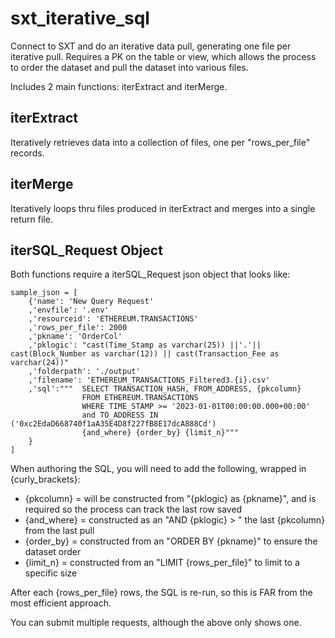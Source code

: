 # sxt_iterative_sql
Connect to SXT and do an iterative data pull, generating one file per iterative pull.    Requires a PK on the table or view, which allows the process to order the dataset and pull the dataset into various files. 

Includes 2 main functions: iterExtract and iterMerge.   

## iterExtract
Iteratively retrieves data into a collection of files, one per "rows_per_file" records.

## iterMerge
Iteratively loops thru files produced in iterExtract and merges into a single return file. 

## iterSQL_Request Object
Both functions require a iterSQL_Request json object that looks like:


```
sample_json = [ 
    {'name': 'New Query Request'
    ,'envfile': '.env'
    ,'resourceid': 'ETHEREUM.TRANSACTIONS'
    ,'rows_per_file': 2000
    ,'pkname': 'OrderCol'
    ,'pklogic': "cast(Time_Stamp as varchar(25)) ||'.'|| cast(Block_Number as varchar(12)) || cast(Transaction_Fee as varchar(24))"
    ,'folderpath': './output'
    ,'filename': 'ETHEREUM_TRANSACTIONS_Filtered3.{i}.csv'
    ,'sql':"""  SELECT TRANSACTION_HASH, FROM_ADDRESS, {pkcolumn}
                FROM ETHEREUM.TRANSACTIONS 
                WHERE TIME_STAMP >= '2023-01-01T00:00:00.000+00:00' 
                and TO_ADDRESS IN ('0xc2EdaD668740f1aA35E4D8f227fB8E17dcA888Cd')
                {and_where} {order_by} {limit_n}"""
    }
]
```

When authoring the SQL, you will need to add the following, wrapped in {curly_brackets}:
- {pkcolumn} = will be constructed from "{pklogic} as {pkname}", and is required so the process can track the last row saved
- {and_where} = constructed as an "AND {pklogic} > " the last {pkcolumn} from the last pull
- {order_by} = constructed from an "ORDER BY {pkname}" to ensure the dataset order
- {limit_n} = constructed from an "LIMIT {rows_per_file}" to limit to a specific size

After each {rows_per_file} rows, the SQL is re-run, so this is FAR from the most efficient approach.

You can submit multiple requests, although the above only shows one.
